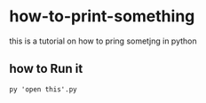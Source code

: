 # how-to-print-something
this is a tutorial on how to pring sometjng in python 

## how to Run it
```
py 'open this'.py
```
